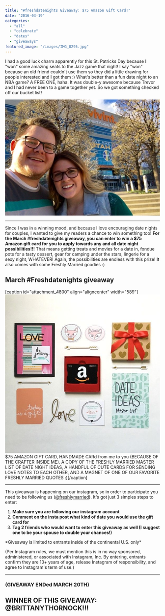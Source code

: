 ```yaml
---
title: "#freshdatenights Giveaway: $75 Amazon Gift Card!"
date: "2016-03-19"
categories: 
  - "all"
  - "celebrate"
  - "dates"
  - "giveaways"
featured_image: "/images/IMG_0295.jpg"
---
```


I had a good luck charm apparently for this St. Patricks Day because I "won" some amazing seats to the Jazz game that night! I say "won" because an old friend couldn't use them so they did a little drawing for people interested and I got them :) What's better than a fun date night to an NBA game? A FREE ONE, haha. It was double-y awesome because Trevor and I had never been to a game together yet. So we got something checked off our bucket list!

![utah jazz, jazznation, jazz vs. suns game, jazz 2015, jazz game dates, jazz game date nights, giveaways, amazon giveaways, amazon gift card giveaways, date night giveaways, date night ideas, money for date nights, monthly date nights, monthly date night giveaways, project life cards, project life card layouts, using project life cards, marriage tips, marriage advice, encouraging date nights](/images/IMG_0294.jpg)

* * *

Since I was in a winning mood, and because I love encouraging date nights for couples, I wanted to give my readers a chance to win something too! **For the March #freshdatenights giveaway, you can enter to win a $75 Amazon gift card for you to apply towards any and all date night possibilities!!!** That means getting treats and movies for a date in, fondue pots for a tasty dessert, gear for camping under the stars, lingerie for a sexy night, WHATEVER! Again, the possibilities are endless with this prize! It also comes with some Freshly Married goodies :)

## March #Freshdatenights giveaway

\[caption id="attachment\_4800" align="aligncenter" width="589"\]![utah jazz, jazznation, jazz vs. suns game, jazz 2015, jazz game dates, jazz game date nights, giveaways, amazon giveaways, amazon gift card giveaways, date night giveaways, date night ideas, money for date nights, monthly date nights, monthly date night giveaways, project life cards, project life card layouts, using project life cards, marriage tips, marriage advice, encouraging date nights](/images/IMG_0297.jpg) $75 AMAZON GIFT CARD, HANDMADE CARd from me to you (BECAUSE OF THE CRAFTER INSIDE ME). A COPY OF THE FRESHLY MARRIED MASTER LIST OF DATE NIGHT IDEAS, A HANDFUL OF CUTE CARDS FOR SENDING LOVE NOTES TO EACH OTHER, AND A MAGNET OF ONE OF OUR FAVORITE FRESHLY MARRIED QUOTES :)\[/caption\]

* * *

This giveaway is happening on our instagram, so in order to participate you need to be following us ([@freshlymarried](https://www.instagram.com/freshlymarried/)). It's got just 3 simples steps to enter:

1. **Make sure you are following our instagram account**
2. **Comment on the insta post what kind of date you would use the gift card for**
3. **Tag 2 friends who would want to enter this giveaway as well (I suggest one to be your spouse to double your chances!)**

\*Giveaway is limited to entrants inside of the continental U.S. only\*

(Per Instagram rules, we must mention this is in no way sponsored, administered, or associated with Instagram, Inc. By entering, entrants confirm they are 13+ years of age, release Instagram of responsibility, and agree to Instagram's term of use.)

* * *

### (GIVEAWAY ENDed MARCH 20TH)

## WINNER OF THIS GIVEAWAY: @BRITTANYTHORNOCK!!!
